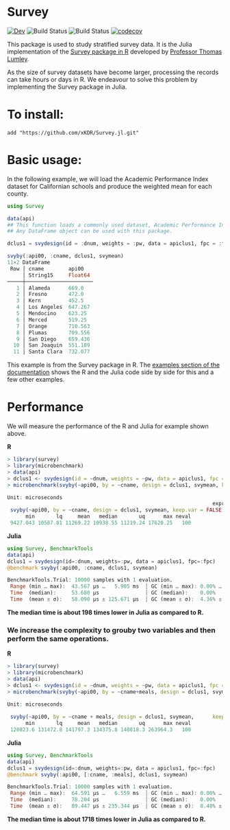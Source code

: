 # Survey

[![Dev](https://img.shields.io/badge/docs-dev-blue.svg)](https://xKDR.github.io/Survey.jl/dev)
![Build Status](https://github.com/xKDR/Survey.jl/actions/workflows/ci.yml/badge.svg)
![Build Status](https://github.com/xKDR/Survey.jl/actions/workflows/documentation.yml/badge.svg)
[![codecov](https://codecov.io/gh/xKDR/Survey.jl/branch/main/graph/badge.svg?token=4PFSF47BT2)](https://codecov.io/gh/xKDR/Survey.jl)

This package is used to study stratified survey data. It is the Julia implementation of the [Survey package in R](https://cran.r-project.org/web/packages/survey/index.html) developed by [Professor Thomas Lumley](https://www.stat.auckland.ac.nz/people/tlum005). 

As the size of survey datasets have become larger, processing the records can take hours or days in R. We endeavour to solve this problem by implementing the Survey package in Julia.  

# To install:

    add "https://github.com/xKDR/Survey.jl.git"

# Basic usage:

In the following example, we will load the Academic Performance Index dataset for Californian schools and produce the weighted mean for each county.  
```julia
using Survey

data(api)
## This function loads a commonly used dataset, Academic Performance Index (API), as an example.
## Any DataFrame object can be used with this package. 

dclus1 = svydesign(id = :dnum, weights = :pw, data = apiclus1, fpc = :fpc)

svyby(:api00, :cname, dclus1, svymean)
11×2 DataFrame
 Row │ cname        api00   
     │ String15     Float64 
─────┼──────────────────────
   1 │ Alameda      669.0
   2 │ Fresno       472.0
   3 │ Kern         452.5
   4 │ Los Angeles  647.267
   5 │ Mendocino    623.25
   6 │ Merced       519.25
   7 │ Orange       710.563
   8 │ Plumas       709.556
   9 │ San Diego    659.436
  10 │ San Joaquin  551.189
  11 │ Santa Clara  732.077
```

This example is from the Survey package in R. The [examples section of the documentation](https://xkdr.github.io/Survey.jl/dev/examples/) shows the R and the Julia code side by side for this and a few other examples. 

# Performance
We will measure the performance of the R and Julia for example shown above. 

**R**

```R
> library(survey)
> library(microbenchmark)
> data(api)
> dclus1 <- svydesign(id = ~dnum, weights = ~pw, data = apiclus1, fpc = ~fpc)
> microbenchmark(svyby(~api00, by = ~cname, design = dclus1, svymean, keep.var = FALSE), units = "us")
```

```R
Unit: microseconds
                                                                   expr
 svyby(~api00, by = ~cname, design = dclus1, svymean, keep.var = FALSE)
      min       lq     mean   median       uq      max neval
 9427.043 10587.81 11269.22 10938.55 11219.24 17620.25   100
```

**Julia**
```julia
using Survey, BenchmarkTools      
data(api)
dclus1 = svydesign(id=:dnum, weights=:pw, data = apiclus1, fpc=:fpc)
@benchmark svyby(:api00, :cname, dclus1, svymean)
```

```julia
BenchmarkTools.Trial: 10000 samples with 1 evaluation.
 Range (min … max):  43.567 μs …   5.905 ms  ┊ GC (min … max): 0.00% … 90.27%
 Time  (median):     53.680 μs               ┊ GC (median):    0.00%
 Time  (mean ± σ):   58.090 μs ± 125.671 μs  ┊ GC (mean ± σ):  4.36% ±  2.00%
 ```

**The median time is about 198 times lower in Julia as compared to R.** 

### We increase the complexity to grouby two variables and then perform the same operations.

**R**

```R
> library(survey)
> library(microbenchmark)
> data(api)
> dclus1 <- svydesign(id = ~dnum, weights = ~pw, data = apiclus1, fpc = ~fpc)
> microbenchmark(svyby(~api00, by = ~cname+meals, design = dclus1, svymean, keep.var = FALSE), units = "us")
```

```R
Unit: microseconds
                                                                                expr
 svyby(~api00, by = ~cname + meals, design = dclus1, svymean,      keep.var = FALSE)
      min       lq     mean   median       uq      max neval
 120823.6 131472.8 141797.3 134375.8 140818.3 263964.3   100
```

**Julia**
```julia
using Survey, BenchmarkTools      
data(api)
dclus1 = svydesign(id=:dnum, weights=:pw, data = apiclus1, fpc=:fpc)
@benchmark svyby(:api00, [:cname, :meals], dclus1, svymean)
```

```julia
BenchmarkTools.Trial: 10000 samples with 1 evaluation.
 Range (min … max):  64.591 μs …   6.559 ms  ┊ GC (min … max): 0.00% … 77.46%
 Time  (median):     78.204 μs               ┊ GC (median):    0.00%
 Time  (mean ± σ):   89.447 μs ± 235.344 μs  ┊ GC (mean ± σ):  8.48% ±  3.19%
 ```

 **The median time is about 1718 times lower in Julia as compared to R.** 
